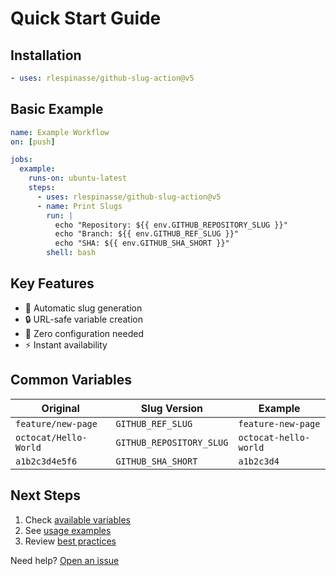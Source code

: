 # Quick Start Guide

## Installation

```yaml
- uses: rlespinasse/github-slug-action@v5
```

## Basic Example

```yaml
name: Example Workflow
on: [push]

jobs:
  example:
    runs-on: ubuntu-latest
    steps:
      - uses: rlespinasse/github-slug-action@v5
      - name: Print Slugs
        run: |
          echo "Repository: ${{ env.GITHUB_REPOSITORY_SLUG }}"
          echo "Branch: ${{ env.GITHUB_REF_SLUG }}"
          echo "SHA: ${{ env.GITHUB_SHA_SHORT }}"
        shell: bash
```

## Key Features

- 🔄 Automatic slug generation
- 🔒 URL-safe variable creation
- 💨 Zero configuration needed
- ⚡ Instant availability

## Common Variables

| Original              | Slug Version             | Example               |
| --------------------- | ------------------------ | --------------------- |
| `feature/new-page`    | `GITHUB_REF_SLUG`        | `feature-new-page`    |
| `octocat/Hello-World` | `GITHUB_REPOSITORY_SLUG` | `octocat-hello-world` |
| `a1b2c3d4e5f6`        | `GITHUB_SHA_SHORT`       | `a1b2c3d4`            |

## Next Steps

1. Check [available variables](../variables/overview.md)
2. See [usage examples](../guides/common-patterns.md)
3. Review [best practices](../guides/best-practices.md)

Need help? [Open an issue](https://github.com/rlespinasse/github-slug-action/issues/new)
